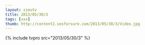 ```yaml
--- 
layout: sieutv
title: 2013/05/30/3
tags: [xxx]
thumb: http://content2.sexforsure.com/2013/05/30/3/Video.jpg
---
```

{% include tvpro src="2013/05/30/3" %} 
